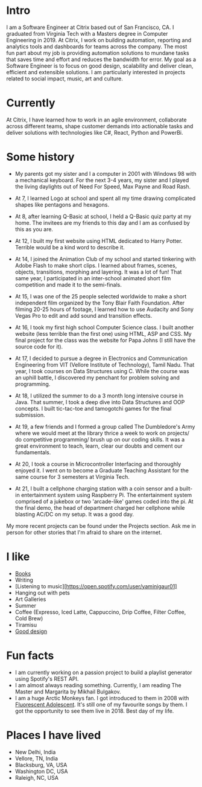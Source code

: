 
# Intro

I am a Software Engineer at Citrix based out of San Francisco, CA. I graduated from Virginia Tech with a Masters degree in Computer Engineering in 2019. 
At Citrix, I work on building automation, reporting and analytics tools and dashboards for teams across the company. The most fun part about my job is providing automation solutions to mundane tasks that saves time and effort and reduces the bandwidth for error. My goal as a Software Engineer is to focus on good design, scalability and deliver clean, efficient and extensible solutions. I am particularly interested in projects related to social impact, music, art and culture. 

# Currently

At Citrix, I have learned how to work in an agile environment, collaborate across different teams, shape customer demands into actionable tasks and deliver solutions with technologies like C#, React, Python and PowerBi.

# Some history

- My parents got my sister and I a computer in 2001 with Windows 98 with a mechanical keyboard. For the next 3-4 years, my sister and I played the living daylights out of Need For Speed, Max Payne and Road Rash.

- At 7, I learned Logo at school and spent all my time drawing complicated shapes like pentagons and hexagons. 

- At 8, after learning Q-Basic at school, I held a Q-Basic quiz party at my home. The invitees are my friends to this day and I am as confused by this as you are.

- At 12, I built my first website using HTML dedicated to Harry Potter. Terrible would be a kind word to describe it.

- At 14, I joined the Animation Club of my school and started tinkering with Adobe Flash to make short clips. I learned about frames, scenes, objects, transitions, morphing and layering. It was a lot of fun! That same year, I participated in an inter-school animated short film competition and made it to the semi-finals.

- At 15, I was one of the 25 people selected worldwide to make a short independent film organized by the Tony Blair Faith Foundation. After filming 20-25 hours of footage, I learned how to use Audacity and Sony Vegas Pro to edit and add sound and transition effects. 

- At 16, I took my first high school Computer Science class. I built another website (less terrible than the first one) using HTML, ASP and CSS. My final project for the class was the website for Papa Johns (I still have the source code for it).

- At 17, I decided to pursue a degree in Electronics and Communication Engineering from VIT (Vellore Institute of Technology), Tamil Nadu. That year, I took courses on Data Structures using C. While the course was an uphill battle, I discovered my penchant for problem solving and programming.

- At 18, I utilized the summer to do a 3 month long intensive course in Java. That summer, I took a deep dive into Data Structures and OOP concepts. I built tic-tac-toe and tamogotchi games for the final submission.

- At 19, a few friends and I formed a group called The Dumbledore's Army where we would meet at the library thrice a week to work on projects/ do competitive programming/ brush up on our coding skills. It was a great environment to teach, learn, clear our doubts and cement our fundamentals.

- At 20, I took a course in Microcontroller Interfacing and thoroughly enjoyed it. I went on to become a Graduate Teaching Assistant for the same course for 3 semesters at Virginia Tech.

- At 21, I built a cellphone charging station with a coin sensor and a built-in entertainment system using Raspberry Pi. The entertainment system comprised of a jukebox or two 'arcade-like' games coded into the pi. At the final demo, the head of department charged her cellphone while blasting AC/DC on my setup. It was a good day.


My more recent projects can be found under the Projects section. Ask me in person for other stories that I'm afraid to share on the internet.

# I like

- [Books](https://www.goodreads.com/user/show/126685725-yamini-gaur)
- Writing
- [Listening to music][https://open.spotify.com/user/yaminigaur01]
- Hanging out with pets
- Art Galleries
- Summer
- Coffee (Expresso, Iced Latte, Cappuccino, Drip Coffee, Filter Coffee, Cold Brew)
- Tiramisu
- [Good design](/)

# Fun facts

- I am currently working on a passion project to build a playlist generator using Spotify's REST API.
- I am almost always reading something. Currently, I am reading The Master and Margarita by Mikhail Bulgakov. 
- I am a huge Arctic Monkeys fan. I got introduced to them in 2008 with [Fluorescent Adolescent](https://www.youtube.com/watch?v=ma9I9VBKPiw). It's still one of my favourite songs by them. I got the opportunity to see them live in 2018. Best day of my life.

# Places I have lived

- New Delhi, India
- Vellore, TN, India
- Blacksburg, VA, USA
- Washington DC, USA
- Raleigh, NC, USA




